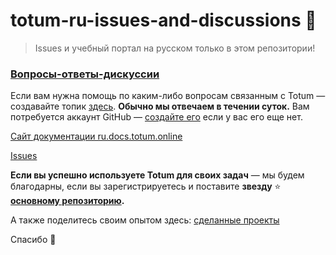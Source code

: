 # totum-ru-issues-and-discussions 🎉

> Issues и учебный портал на русском только в этом репозитории!

### [Вопросы-ответы-дискуссии](https://github.com/totumonline/totum-ru-issues-and-discussions/discussions)

Если вам нужна помощь по каким-либо вопросам связанным с Totum — создавайте топик [здесь](https://github.com/totumonline/totum-ru-issues-and-discussions/discussions). **Обычно мы отвечаем в течении суток.** Вам потребуется аккаунт GitHub — [создайте его](https://github.com/signup) если у вас его еще нет.

[Сайт документации ru.docs.totum.online](https://ru.docs.totum.online/)

[Issues](https://github.com/totumonline/totum-ru-issues-and-discussions/issues)


**Если вы успешно используете Totum для своих задач** — мы будем благодарны, если вы зарегистрируетесь и поставите **звезду** ⭐ **[основному репозиторию](https://github.com/totumonline/totum-mit).**

А также поделитесь своим опытом здесь: [сделанные проекты](https://github.com/totumonline/totum-ru-issues-and-discussions/discussions/categories/%D1%81%D0%B4%D0%B5%D0%BB%D0%B0%D0%BD%D0%BD%D1%8B%D0%B5-%D0%BF%D1%80%D0%BE%D0%B5%D0%BA%D1%82%D1%8B)

Спасибо 🙏
